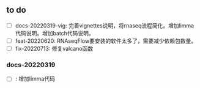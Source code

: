 
## to do 
- [ ] docs-20220319-vig: 完善vignettes说明，将rnaseq流程简化。增加limma代码说明。增加batch代码说明。
- [ ] feat-20220620: RNAseqFlow要安装的软件太多了，需要减少依赖包数量。
- [ ] fix-20220713: 修复valcano函数

### docs-20220319
- [ ] : 增加limma代码
